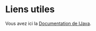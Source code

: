 # Liens utiles

Vous avez ici la  [Documentation de IJava](https://www.iut-info.univ-lille.fr/~yann.secq/ijava/javadoc/).
